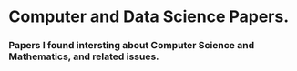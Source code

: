 # Computer and Data Science Papers.

### Papers I found intersting about Computer Science and Mathematics, and related issues.
